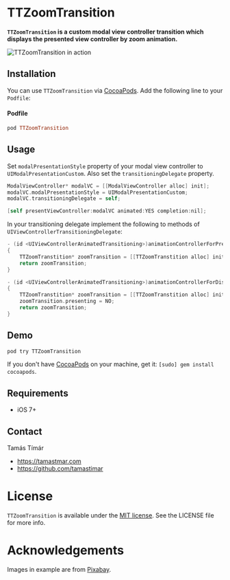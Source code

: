 # TTZoomTransition

**`TTZoomTransition` is a custom modal view controller transition which displays the presented view controller by zoom animation.**

![TTZoomTransition in action](https://raw.githubusercontent.com/tamastimar/TTZoomTransition/assets/ttzoomtransition-screenshot.gif)

## Installation

You can use `TTZoomTransition` via [CocoaPods](http://cocoapods.org). Add the following line to your `Podfile`:

#### Podfile

```ruby
pod TTZoomTransition
```

## Usage

Set `modalPresentationStyle` property of your modal view controller to `UIModalPresentationCustom`. Also set the  `transitioningDelegate` property. 

``` objective-c
ModalViewController* modalVC = [[ModalViewController alloc] init];
modalVC.modalPresentationStyle = UIModalPresentationCustom;
modalVC.transitioningDelegate = self;

[self presentViewController:modalVC animated:YES completion:nil];
```

In your transitioning delegate implement the following to methods of `UIViewControllerTransitioningDelegate`:

``` objective-c
- (id <UIViewControllerAnimatedTransitioning>)animationControllerForPresentedController:(UIViewController *)presented presentingController:(UIViewController *)presenting sourceController:(UIViewController *)source
{
    TTZoomTranstition* zoomTransition = [[TTZoomTranstition alloc] init];
    return zoomTransition;
}

- (id <UIViewControllerAnimatedTransitioning>)animationControllerForDismissedController:(UIViewController *)dismissed
{
    TTZoomTranstition* zoomTransition = [[TTZoomTranstition alloc] init];
    zoomTransition.presenting = NO;
    return zoomTransition;
}
```

## Demo

```bash
pod try TTZoomTransition
```

If you don't have [CocoaPods](http://cocoapods.org) on your machine, get it: `[sudo] gem install cocoapods`.

## Requirements

- iOS 7+

## Contact

Tamás Tímár

- https://tamastmar.com
- https://github.com/tamastimar

# License

`TTZoomTransition` is available under the [MIT license](https://choosealicense.com/licenses/mit/). See the LICENSE file for more info.

# Acknowledgements
Images in example are from [Pixabay](http://pixabay.com).